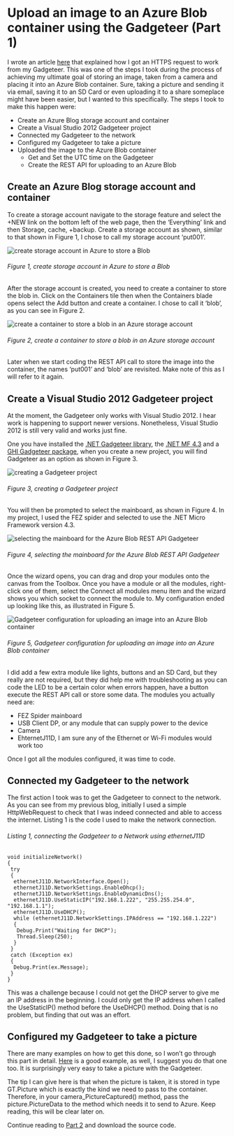 # Upload an image to an Azure Blob container using the Gadgeteer (Part 1)

I wrote an article [here][LINK1] that explained how I got an HTTPS request to work from my Gadgeteer.  This was one of the steps I took during the process of achieving my ultimate goal of storing an image, taken from a camera and placing it into an Azure Blob container.  Sure, taking a picture and sending it via email, saving it to an SD Card or even uploading it to a share someplace might have been easier, but I wanted to this specifically.   The steps I took to make this happen were:

+ Create an Azure Blog storage account and container
+ Create a Visual Studio 2012 Gadgeteer project
+ Connected my Gadgeteer to the network
+ Configured my Gadgeteer to take a picture
+ Uploaded the image to the Azure Blob container
  + Get and Set the UTC time on the Gadgeteer
  + Create the REST API for uploading to an Azure Blob
  
## Create an Azure Blog storage account and container

To create a storage account navigate to the storage feature and select the +NEW link on the bottom left of the web page, then the ‘Everything’ link and then Storage, cache, +backup.  Create a storage account as shown, similar to that shown in Figure 1, I chose to call my storage account ‘put001’.

![create storage account in Azure to store a Blob][FIGURE1]
###### Figure 1, create storage account in Azure to store a Blob

After the storage account is created, you need to create a container to store the blob in.  Click on the Containers tile then when the Containers blade opens select the Add button and create a container.  I chose to call it ‘blob’, as you can see in Figure 2.

![create a container to store a blob in an Azure storage account][FIGURE2]
###### Figure 2, create a container to store a blob in an Azure storage account

Later when we start coding the REST API call to store the image into the container, the names ‘put001’ and ‘blob’ are revisited.  Make note of this as I will refer to it again.

## Create a Visual Studio 2012 Gadgeteer project

At the moment, the Gadgeteer only works with Visual Studio 2012.  I hear work is happening to support newer versions.  Nonetheless, Visual Studio 2012 is still very valid and works just fine.

One you have installed the [.NET Gadgeteer library][LINK2], the [.NET MF 4.3][LINK3] and a [GHI Gadgeteer package][LINK4], when you create a new project, you will find Gadgeteer as an option as shown in Figure 3.

![creating a Gadgeteer project][FIGURE3]
###### Figure 3, creating a Gadgeteer project

You will then be prompted to select the mainboard, as shown in Figure 4.  In my project, I used the FEZ spider and selected to use the .NET Micro Framework version 4.3.

![selecting the mainboard for the Azure Blob REST API Gadgeteer][FIGURE4]
###### Figure 4, selecting the mainboard for the Azure Blob REST API Gadgeteer

Once the wizard opens, you can drag and drop your modules onto the canvas from the Toolbox.  Once you have a module or all the modules, right-click one of them, select the Connect all modules menu item and the wizard shows you which socket to connect the module to.  My configuration ended up looking like this, as illustrated in Figure 5.

![Gadgeteer configuration for uploading an image into an Azure Blob container][FIGURE5]
###### Figure 5, Gadgeteer configuration for uploading an image into an Azure Blob container

I did add a few extra module like lights, buttons and an SD Card, but they really are not required, but they did help me with troubleshooting as you can code the LED to be a certain color when errors happen, have a button execute the REST API call or store some data.  The modules you actually need are:

+ FEZ Spider mainboard
+ USB Client DP, or any module that can supply power to the device
+ Camera
+ EhternetJ11D, I am sure any of the Ethernet or Wi-Fi modules would work too

Once I got all the modules configured, it was time to code.

## Connected my Gadgeteer to the network

The first action I took was to get the Gadgeteer to connect to the network.  As you can see from my previous blog, initially I used a simple HttpWebRequest to check that I was indeed connected and able to access the internet.  Listing 1 is the code I used to make the network connection.

###### Listing 1, connecting the Gadgeteer to a Network using ethernetJ11D

```
void initializeNetwork()
{
 try
 {
  ethernetJ11D.NetworkInterface.Open();
  ethernetJ11D.NetworkSettings.EnableDhcp();
  ethernetJ11D.NetworkSettings.EnableDynamicDns();
  ethernetJ11D.UseStaticIP("192.168.1.222", "255.255.254.0", "192.168.1.1");
  ethernetJ11D.UseDHCP();
  while (ethernetJ11D.NetworkSettings.IPAddress == "192.168.1.222")
  {
   Debug.Print("Waiting for DHCP");
   Thread.Sleep(250);
  }
 }
 catch (Exception ex)
 {
  Debug.Print(ex.Message);
 }
}
```

This was a challenge because I could not get the DHCP server to give me an IP address in the beginning.  I could only get the IP address when I called the UseStaticIP() method before the UseDHCP() method.  Doing that is no problem, but finding that out was an effort.

## Configured my Gadgeteer to take a picture

There are many examples on how to get this done, so I won’t go through this part in detail.  [Here][LINK5] is a good example, as well, I suggest you do that one too.  It is surprisingly very easy to take a picture with the Gadgeteer. 

The tip I can give here is that when the picture is taken, it is stored in type GT.Picture which is exactly the kind we need to pass to the container.  Therefore, in your camera_PictureCaptured() method, pass the picture.PictureData to the method which needs it to send to Azure.  Keep reading, this will be clear later on. 

Continue reading to [Part 2][LINK6] and download the source code.

[FIGURE1]: ../images/2014/msdn-0477.png "Figure 1, create storage account in Azure to store a Blob"
[FIGURE2]: ../images/2014/msdn-0478.png "Figure 2, create a container to store a blob in an Azure storage account"
[FIGURE3]: ../images/2014/msdn-0479.png "Figure 3, creating a Gadgeteer project"
[FIGURE4]: ../images/2014/msdn-0480.png "Figure 4, selecting the mainboard for the Azure Blob REST API Gadgeteer"
[FIGURE5]: ../images/2014/msdn-0481.png "Figure 5, Gadgeteer configuration for uploading an image into an Azure Blob container"

[LINK1]: 2014-11-how-i-got-https-to-work-with-the-net-micro-framework-and-my-gadgeteer.md
[LINK2]: http://gadgeteer.codeplex.com/releases/view/134757
[LINK3]: http://netmf.codeplex.com/releases/view/118283
[LINK4]: https://www.ghielectronics.com/support/netmf/sdks
[LINK5]: http://blogs.msdn.com/b/uk_faculty_connection/archive/2011/12/08/getting-started-with-the-fez-spider-kit-for-microsoft-net-gadgeteer.aspx
[LINK6]: tbd
